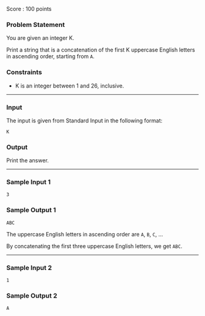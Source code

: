 Score : 100 points

### Problem Statement

You are given an integer K.

Print a string that is a concatenation of the first K uppercase English letters in ascending order, starting from `A`.

### Constraints

* K is an integer between 1 and 26, inclusive.

---

### Input

The input is given from Standard Input in the following format:

```
K
```

### Output

Print the answer.

---

### Sample Input 1

```
3
```

### Sample Output 1

```
ABC
```

The uppercase English letters in ascending order are `A`, `B`, `C`, ...

By concatenating the first three uppercase English letters, we get `ABC`.

---

### Sample Input 2

```
1
```

### Sample Output 2

```
A
```